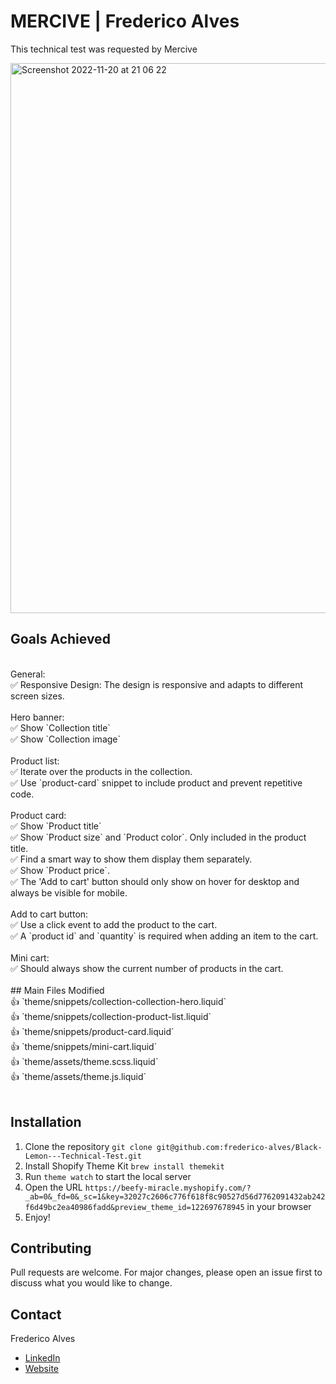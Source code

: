 
<!------------------------------------------------
-- FREDERICO ALVES --
--------------------------------------------------
-- README 2022 --
-------------------------------------------------->
# MERCIVE | Frederico Alves

This technical test was requested by Mercive

<img width="880" alt="Screenshot 2022-11-20 at 21 06 22" src="https://user-images.githubusercontent.com/31135848/202923698-7374a3a3-5be9-4aad-8ae8-1a48c6a1abf5.png">


## Goals Achieved
<br>
General:<br>
✅ Responsive Design: The design is responsive and adapts to different screen sizes.<br>
<br>
Hero banner:<br>
✅ Show `Collection title`<br>
✅ Show `Collection image`<br>
<br>
Product list:<br>
✅ Iterate over the products in the collection.<br>
✅ Use `product-card` snippet to include product and prevent repetitive code.<br>
<br>
Product card:<br>
✅ Show `Product title`<br>
✅ Show `Product size` and `Product color`. Only included in the product title.<br>
✅ Find a smart way to show them display them separately.<br>
✅ Show `Product price`.<br>
✅ The 'Add to cart' button should only show on hover for desktop and always be visible for mobile.<br>
<br>
Add to cart button:<br>
✅ Use a click event to add the product to the cart.<br>
✅ A `product id` and `quantity` is required when adding an item to the cart.<br>
<br>
Mini cart:<br>
✅ Should always show the current number of products in the cart.<br>
<br>
## Main Files Modified<br>
👍 `theme/snippets/collection-collection-hero.liquid`<br>
👍 `theme/snippets/collection-product-list.liquid`<br>
👍 `theme/snippets/product-card.liquid`<br>
👍 `theme/snippets/mini-cart.liquid`<br>
👍 `theme/assets/theme.scss.liquid`<br>
👍 `theme/assets/theme.js.liquid`<br>
<br>

## Installation

1. Clone the repository `git clone git@github.com:frederico-alves/Black-Lemon---Technical-Test.git`
2. Install Shopify Theme Kit `brew install themekit`
3. Run `theme watch` to start the local server
4. Open the URL `https://beefy-miracle.myshopify.com/?_ab=0&_fd=0&_sc=1&key=32027c2606c776f618f8c90527d56d7762091432ab242f6d49bc2ea40986fadd&preview_theme_id=122697678945` in your browser
5. Enjoy!


## Contributing

Pull requests are welcome. For major changes, please open an issue first to discuss what you would like to change.


## Contact

Frederico Alves
- [LinkedIn](https://www.linkedin.com/in/frederico-alves-/)
- [Website](https://alves.dk/)  
